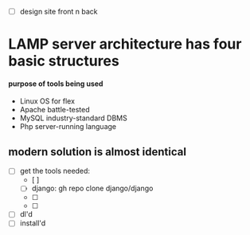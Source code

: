 - [ ] design site front n back

# LAMP server architecture has four basic structures
#### purpose of tools being used
- Linux OS for flex
- Apache battle-tested
- MySQL industry-standard DBMS
- Php server-running language
## modern solution is almost identical

- [ ] get the tools needed:
	- [ ] 
	- [ ] django: gh repo clone django/django
	- [ ] 
	- [ ] 
- [ ] dl'd
- [ ] install'd 